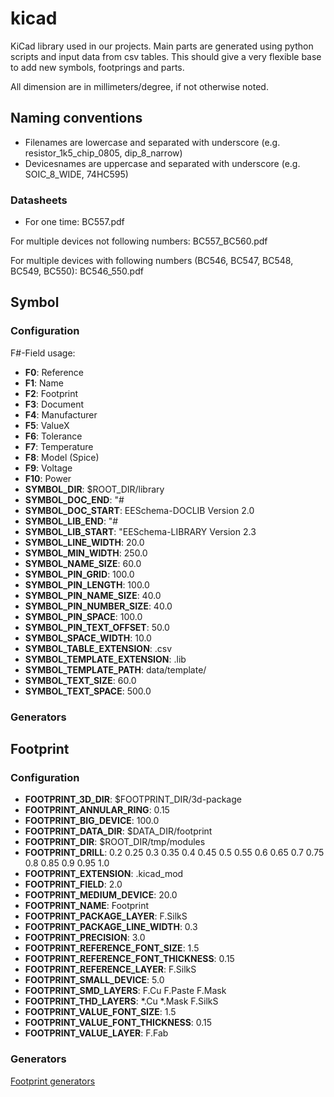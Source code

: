 # kicad
KiCad library used in our projects. Main parts are generated using python scripts and input data from csv tables. This should give a very flexible base to add new symbols, footprings and parts.

All dimension are in millimeters/degree, if not otherwise noted.

## Naming conventions

- Filenames are lowercase and separated with underscore (e.g. resistor_1k5_chip_0805, dip_8_narrow)
- Devicesnames are uppercase and separated with underscore (e.g. SOIC_8_WIDE, 74HC595)

### Datasheets

- For one time:
    BC557.pdf

For multiple devices not following numbers:
    BC557_BC560.pdf

For multiple devices with following numbers (BC546, BC547, BC548, BC549, BC550):
    BC546_550.pdf
## Symbol

### Configuration

F#-Field usage:
* **F0**: Reference
* **F1**: Name
* **F2**: Footprint
* **F3**: Document
* **F4**: Manufacturer
* **F5**: ValueX
* **F6**: Tolerance
* **F7**: Temperature
* **F8**: Model (Spice)
* **F9**: Voltage
* **F10**: Power
* **SYMBOL_DIR**: $ROOT_DIR/library
* **SYMBOL_DOC_END**: "#
* **SYMBOL_DOC_START**: EESchema-DOCLIB  Version 2.0
* **SYMBOL_LIB_END**: "#
* **SYMBOL_LIB_START**: "EESchema-LIBRARY Version 2.3
* **SYMBOL_LINE_WIDTH**: 20.0
* **SYMBOL_MIN_WIDTH**: 250.0
* **SYMBOL_NAME_SIZE**: 60.0
* **SYMBOL_PIN_GRID**: 100.0
* **SYMBOL_PIN_LENGTH**: 100.0
* **SYMBOL_PIN_NAME_SIZE**: 40.0
* **SYMBOL_PIN_NUMBER_SIZE**: 40.0
* **SYMBOL_PIN_SPACE**: 100.0
* **SYMBOL_PIN_TEXT_OFFSET**: 50.0
* **SYMBOL_SPACE_WIDTH**: 10.0
* **SYMBOL_TABLE_EXTENSION**: .csv
* **SYMBOL_TEMPLATE_EXTENSION**: .lib
* **SYMBOL_TEMPLATE_PATH**: data/template/
* **SYMBOL_TEXT_SIZE**: 60.0
* **SYMBOL_TEXT_SPACE**: 500.0

### Generators


## Footprint


### Configuration

* **FOOTPRINT_3D_DIR**: $FOOTPRINT_DIR/3d-package
* **FOOTPRINT_ANNULAR_RING**: 0.15
* **FOOTPRINT_BIG_DEVICE**: 100.0
* **FOOTPRINT_DATA_DIR**: $DATA_DIR/footprint
* **FOOTPRINT_DIR**: $ROOT_DIR/tmp/modules
* **FOOTPRINT_DRILL**: 0.2 0.25 0.3 0.35 0.4 0.45 0.5 0.55 0.6 0.65 0.7 0.75 0.8 0.85 0.9 0.95 1.0
* **FOOTPRINT_EXTENSION**: .kicad_mod
* **FOOTPRINT_FIELD**: 2.0
* **FOOTPRINT_MEDIUM_DEVICE**: 20.0
* **FOOTPRINT_NAME**: Footprint
* **FOOTPRINT_PACKAGE_LAYER**: F.SilkS
* **FOOTPRINT_PACKAGE_LINE_WIDTH**: 0.3
* **FOOTPRINT_PRECISION**: 3.0
* **FOOTPRINT_REFERENCE_FONT_SIZE**: 1.5
* **FOOTPRINT_REFERENCE_FONT_THICKNESS**: 0.15
* **FOOTPRINT_REFERENCE_LAYER**: F.SilkS
* **FOOTPRINT_SMALL_DEVICE**: 5.0
* **FOOTPRINT_SMD_LAYERS**: F.Cu F.Paste F.Mask
* **FOOTPRINT_THD_LAYERS**: *.Cu *.Mask F.SilkS
* **FOOTPRINT_VALUE_FONT_SIZE**: 1.5
* **FOOTPRINT_VALUE_FONT_THICKNESS**: 0.15
* **FOOTPRINT_VALUE_LAYER**: F.Fab

### Generators

[Footprint generators](doc/footprint.md)
